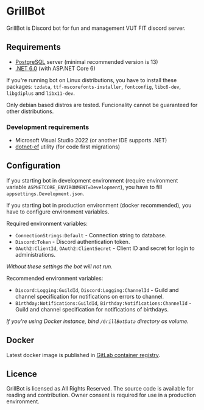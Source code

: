 # GrillBot

GrillBot is Discord bot for fun and management VUT FIT discord server.

## Requirements

- [PostgreSQL](https://www.postgresql.org/) server (minimal recommended version is 13)
- [.NET 6.0](https://dotnet.microsoft.com/en-us/download/dotnet/6.0) (with ASP.NET Core 6)

If you're running bot on Linux distributions, you have to install these packages: `tzdata`, `ttf-mscorefonts-installer`, `fontconfig`, `libc6-dev`, `libgdiplus` and `libx11-dev`.

Only debian based distros are tested. Funcionality cannot be guaranteed for other distributions.

### Development requirements

- Microsoft Visual Studio 2022 (or another IDE supports .NET)
- [dotnet-ef](https://docs.microsoft.com/cs-cz/ef/core/cli/dotnet) utility (for code first migrations)

## Configuration

If you starting bot in development environment (require environment variable `ASPNETCORE_ENVIRONMENT=Development`), you have to fill `appsettings.Development.json`.

If you starting bot in production environment (docker recommended), you have to configure environment variables.

Required environment variables:

- `ConnectionStrings:Default` - Connection string to database.
- `Discord:Token` - Discord authentication token.
- `OAuth2:ClientId`, `OAuth2:ClientSecret` - Client ID and secret for login to administrations.

*Without these settings the bot will not run.*

Recommended environment variables:

- `Discord:Logging:GuildId`, `Discord:Logging:ChannelId` - Guild and channel specification for notifications on errors to channel.
- `Birthday:Notifications:GuildId`, `Birthday:Notifications:ChannelId` - Guild and channel specification for notifications of birthdays.

*If you're using Docker instance, bind `/GrillBotData` directory as volume.*

## Docker

Latest docker image is published in [GitLab container registry](https://gitlab.com/grillbot/grillbot/container_registry).

## Licence

GrillBot is licensed as All Rights Reserved. The source code is available for reading and contribution. Owner consent is required for use in a production environment.
